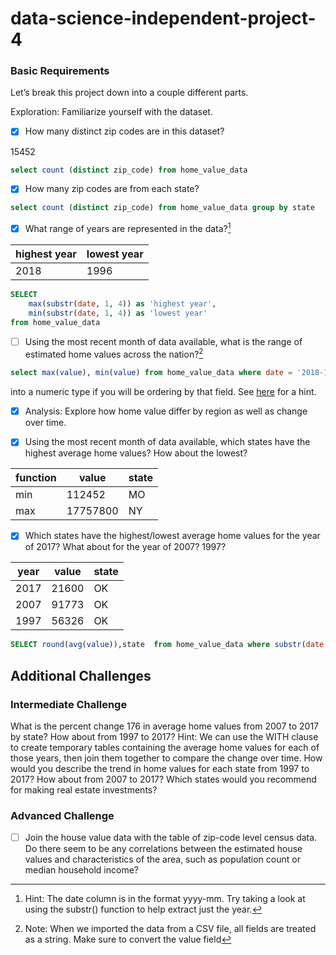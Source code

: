 # data-science-independent-project-4

### Basic Requirements

Let’s break this project down into a couple different parts.

Exploration: Familiarize yourself with the dataset.

- [X] How many distinct zip codes are in this dataset?

15452

```sql
select count (distinct zip_code) from home_value_data
```

- [X] How many zip codes are from each state?

```sql
select count (distinct zip_code) from home_value_data group by state
```

- [x] What range of years are represented in the data?[^1]

|highest year| lowest year|
|---|---|
|2018|1996|

[^1]: Hint: The date column is in the format yyyy-mm. Try taking a look at using the substr() function to help extract just the year.
```sql
SELECT
	max(substr(date, 1, 4)) as 'highest year',
	min(substr(date, 1, 4)) as 'lowest year'
from home_value_data
```
- [ ] Using the most recent month of data available, what is the range of estimated home values across the nation?[^2]
[^2]: Note: When we imported the data from a CSV file, all fields are treated as a string. Make sure to convert the value field

```sql
select max(value), min(value) from home_value_data where date = '2018-11'
```

into a numeric type if you will be ordering by that field. See [here](https://stackoverflow.com/questions/20240315/how-to-import-csv-file-to-sqlite-with-correct-data-types/20241031#20241031) for a hint.

- [X] Analysis: Explore how home value differ by region as well as change over time.


- [X] Using the most recent month of data available, which states have the highest average home values? How about the lowest?

|function|value|state|
|---|---|---|
|min|112452|MO|
|max|17757800|NY|

- [X] Which states have the highest/lowest average home values for the year of 2017? What about for the year of 2007? 1997?

|year| value|state|
|---|---|---|
|2017|21600|OK|
|2007|91773|OK|
|1997|56326|OK|

```sql
SELECT round(avg(value)),state  from home_value_data where substr(date,1,4) = '1997' and value not null group by state order by 1 ASC limit 1
```


## Additional Challenges

### Intermediate Challenge

What is the percent change 176 in average home values from 2007 to 2017 by state? How about from 1997 to 2017?
Hint: We can use the WITH clause to create temporary tables containing the average home values for each of those years, then join them together to compare the change over time.
How would you describe the trend in home values for each state from 1997 to 2017? How about from 2007 to 2017? Which states would you recommend for making real estate investments?

### Advanced Challenge

- [ ] Join the house value data with the table of zip-code level census data. Do there seem to be any correlations between the estimated house values and characteristics of the area, such as population count or median household income?
